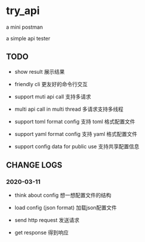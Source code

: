 # try_api

a mini postman

a simple api tester


## TODO

- show result 展示结果

- friendly cli 更友好的命令行交互

- support muti api call 支持多请求

- multi api call in multi thread 多请求支持多线程 

- support toml format config 支持 toml 格式配置文件

- support yaml format config 支持 yaml 格式配置文件

- support config data for public use 支持共享配置信息

## CHANGE LOGS

### 2020-03-11

- think about config 想一想配置文件的结构

- load config (json format) 加载json配置文件

- send http request 发送请求

- get response 得到响应